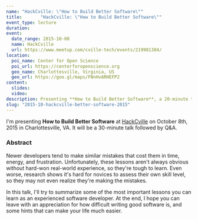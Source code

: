 ```yaml
---
name: "HackCville: \"How to Build Better Software\""
title:       "HackCville: \"How to Build Better Software\""
event_type: lecture
duration:
event:
  date_range: 2015-10-08
  name: HackCville
  url: https://www.meetup.com/cville-tech/events/219981384/
location:
  poi_name: Center for Open Science
  poi_url: https://centerforopenscience.org
  geo_name: Charlottesville, Virginia, US
  geo_url: https://goo.gl/maps/FNnHvARHEFP2
content:
  slides:
  video:
description: Presenting **How to Build Better Software**, a 20-minute talk.
slug: "2015-10-hackcville-better-software-2015"
---
```


I'm presenting **How to Build Better Software** at [HackCville](http://hackcville.com/) on October 8th, 2015 in Charlottesville, VA. It will be a 30-minute talk followed by Q&A.

### Abstract

Newer developers tend to make similar mistakes that cost them in time, energy, and frustration.  Unfortunately, these lessons aren't always obvious without hard-won real-world experience, so they're tough to learn. Even worse, research shows it's hard for novices to assess their own skill level, so they may not even realize they're making the mistakes.

In this talk, I'll try to summarize some of the most important lessons you can learn as an experienced software developer. At the end, I hope you can leave with an appreciation for how difficult writing good software is, and some hints that can make your life much easier.
